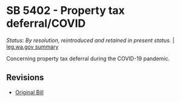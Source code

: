 # SB 5402 - Property tax deferral/COVID
*Status: By resolution, reintroduced and retained in present status.* | [leg.wa.gov summary](https://app.leg.wa.gov/billsummary?BillNumber=5402&Year=2021)

Concerning property tax deferral during the COVID-19 pandemic.

## Revisions
* [Original Bill](1/)